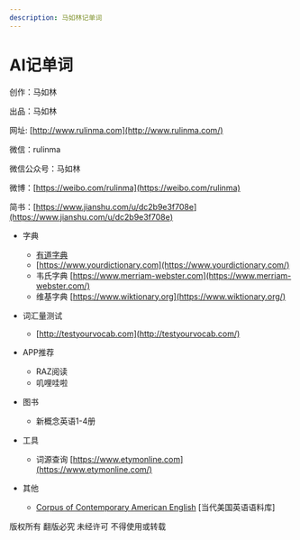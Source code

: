 ```yaml
---
description: 马如林记单词
---
```


# AI记单词

创作：马如林

出品：马如林

网址: [http://www.rulinma.com](http://www.rulinma.com/)

微信：rulinma

微信公众号：马如林

微博：[https://weibo.com/rulinma](https://weibo.com/rulinma)

简书：[https://www.jianshu.com/u/dc2b9e3f708e](https://www.jianshu.com/u/dc2b9e3f708e)



* 字典
  * [有道字典 ](http://youdao.com)
  * [https://www.yourdictionary.com](https://www.yourdictionary.com/)
  * 韦氏字典 [https://www.merriam-webster.com](https://www.merriam-webster.com/)
  * 维基字典 [https://www.wiktionary.org](https://www.wiktionary.org/)
* 词汇量测试
  * [http://testyourvocab.com](http://testyourvocab.com/)
* APP推荐
  * RAZ阅读
  * 叽哩哇啦
* 图书
  * 新概念英语1-4册
* 工具
  * 词源查询 [https://www.etymonline.com](https://www.etymonline.com/)
* 其他

  * [Corpus of Contemporary American English](https://www.english-corpora.org/coca/) \[当代美国英语语料库\] 

版权所有 翻版必究 未经许可 不得使用或转载

